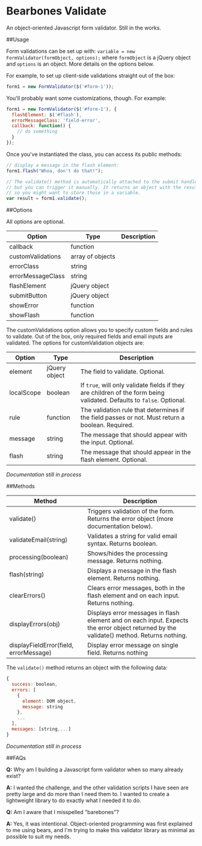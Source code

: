 Bearbones Validate
==============

An object-oriented Javascript form validator. Still in the works.

##Usage

Form validations can be set up with: `variable = new FormValidator(formObject, options);` where `formObject` is a jQuery object and `options` is an object. More details on the options below.

For example, to set up client-side validations straight out of the box:

```javascript
form1 = new FormValidator($('#form-1'));
```

You'll probably want some customizations, though. For example:

```javascript
form1 = new FormValidator($('#form-1'), {
  flashElement: $('#flash'),
  errorMessageClass: 'field-error',
  callback: function() {
    // do something
  }
});
```

Once you've instantiated the class, you can access its public methods:

```javascript
// display a message in the flash element:
form1.flash("Whoa, don't do that!");

// The validate() method is automatically attached to the submit handler,
// but you can trigger it manually. It returns an object with the results,
// so you might want to store those in a variable.
var result = form1.validate();
```

##Options

All options are optional.

|Option|Type|Description|
|------|----|-----------|
|callback|function| |
|customValidations|array of objects| |
|errorClass|string| |
|errorMessageClass|string| |
|flashElement|jQuery object| |
|submitButton|jQuery object| |
|showError|function| |
|showFlash|function| |

The customValidations option allows you to specify custom fields and rules to validate. Out of the box, only required fields and email inputs are validated. The options for customValidation objects are:

|Option|Type|Description|
|------|----|-----------|
|element|jQuery object|The field to validate. Optional.|
|localScope|boolean|If `true`, will only validate fields if they are children of the form being validated. Defaults to `false`. Optional.|
|rule|function|The validation rule that determines if the field passes or not. Must return a boolean. Required.|
|message|string|The message that should appear with the input. Optional.|
|flash|string|The message that should appear in the flash element. Optional.|

*Documentation still in process*

##Methods

|Method|Description|
|------|-----------|
|validate()|Triggers validation of the form. Returns the error object (more documentation below).|
|validateEmail(string)|Validates a string for valid email syntax. Returns boolean.|
|processing(boolean)|Shows/hides the processing message. Returns nothing.|
|flash(string)|Displays a message in the flash element. Returns nothing.|
|clearErrors()|Clears error messages, both in the flash element and on each input. Returns nothing.|
|displayErrors(obj)|Displays error messages in flash element and on each input. Expects the error object returned by the validate() method. Returns nothing.|
|displayFieldError(field, errorMessage)|Display error message on single field. Returns nothing|

The `validate()` method returns an object with the following data:

```javascript
{
  success: boolean,
  errors: [
    {
      element: DOM object,
      message: string
    },
    ...
  ],
  messages: [string,...] 
}
````

*Documentation still in process*

##FAQs

**Q:** Why am I building a Javascript form validator when so many already exist?

**A:** I wanted the challenge, and the other validation scripts I have seen are pretty large and do more than I need them to. I wanted to create a lightweight library to do exactly what I needed it to do.

**Q:** Am I aware that I misspelled "barebones"?

**A:** Yes, it was intentional. Object-oriented programming was first explained to me using bears, and I'm trying to make this validator library as minimal as possible to suit my needs.
